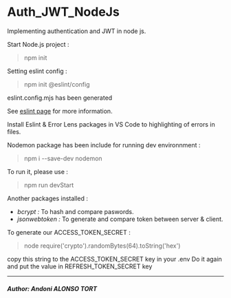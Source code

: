 # Auth_JWT_NodeJs
Implementing authentication and JWT in node js.

Start Node.js project :
> npm init

Setting eslint config :
> npm init @eslint/config

eslint.config.mjs has been generated 

See [eslint page](https://eslint.org/docs/latest/) for more information.

Install Eslint & Error Lens packages in VS Code to highlighting of errors in files.

Nodemon package has been include for running dev environnment : 
> npm i --save-dev nodemon

To run it, please use :
> npm run devStart

Another packages installed : 
<ul>
    <li>
        <i>bcrypt :</i> To hash and compare paswords.
    </li>
    <li>
        <i>jsonwebtoken :</i> To generate and compare token between server & client.
    </li>
</ul>

To generate our ACCESS_TOKEN_SECRET :
> node
> require('crypto').randomBytes(64).toString('hex')

copy this string to the ACCESS_TOKEN_SECRET key in your .env
Do it again and put the value in REFRESH_TOKEN_SECRET key

<hr/>
<h5>Author: <i>Andoni ALONSO TORT</i><h5>